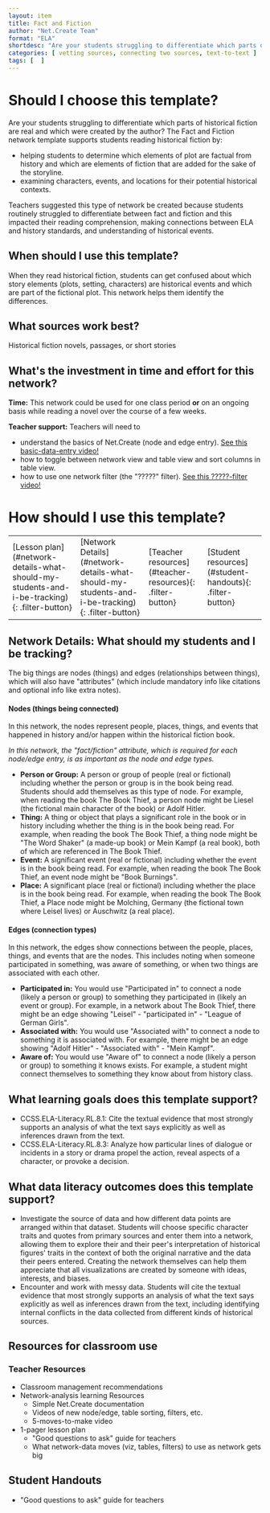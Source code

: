 ```yaml
---
layout: item
title: Fact and Fiction
author: "Net.Create Team"
format: "ELA"
shortdesc: "Are your students struggling to differentiate which parts of historical fiction are real and which were created by the author?"
categories: [ vetting sources, connecting two sources, text-to-text ]
tags: [  ]
---
```


# Should I choose this template?

Are your students struggling to differentiate which parts of historical fiction are real and which were created by the author? The Fact and Fiction network template supports students reading historical fiction by: 
- helping students to determine which elements of plot are factual from history and which are elements of fiction that are added for the sake of the storyline. 
- examining characters, events, and locations for their potential historical contexts.

Teachers suggested this type of network be created because students routinely struggled to differentiate between fact and fiction and this impacted their reading comprehension, making connections between ELA and history standards, and understanding of historical events. 

## When should I use this template?

When they read historical fiction, students can get confused about which story elements (plots, setting, characters) are historical events and which are part of the fictional plot. This network helps them identify the differences.

## What sources work best?

Historical fiction novels, passages, or short stories

## What's the investment in time and effort for this network?

**Time:** This network could be used for one class period **or** on an ongoing basis while reading a novel over the course of a few weeks.

**Teacher support:** Teachers will need to
- understand the basics of Net.Create (node and edge entry). [See this basic-data-entry video!](https://netcreate.org)
- how to toggle between network view and table view and sort columns in table view.
- how to use one network filter (the "?????" filter). [See this ?????-filter video!](https://netcreate.org)


# How should I use this template?

<table>
<tr>
<td markdown=1>[Lesson plan](#network-details-what-should-my-students-and-i-be-tracking){: .filter-button}
</td>
<td markdown=1>[Network Details](#network-details-what-should-my-students-and-i-be-tracking){: .filter-button}
</td>
<td markdown=1>[Teacher resources](#teacher-resources){: .filter-button}
</td>
<td markdown=1>[Student resources](#student-handouts){: .filter-button}
</td>
</tr>
</table>

## Network Details: What should my students and I be tracking?

The big things are nodes (things) and edges (relationships between things), which will also have "attributes" (which include mandatory info like citations and optional info like extra notes).

#### Nodes (things being connected)

In this network, the nodes represent people, places, things, and events that happened in history and/or happen within the historical fiction book. 

*In this network, the "fact/fiction" attribute, which is required for each node/edge entry, is as important as the node and edge types.*

- **Person or Group:** A person or group of people (real or fictional) including whether the person or group is in the book being read. Students should add themselves as this type of node. For example, when reading the book The Book Thief, a person node might be Liesel (the fictional main character of the book) or Adolf Hitler. 
- **Thing:** A thing or object that plays a significant role in the book or in history including whether the thing is in the book being read. For example, when reading the book The Book Thief, a thing node might be "The Word Shaker" (a made-up book) or Mein Kampf (a real book), both of which are referenced in The Book Thief. 
- **Event:** A significant event (real or fictional) including whether the event is in the book being read. For example, when reading the book The Book Thief, an event node might be "Book Burnings". 
- **Place:** A significant place (real or fictional) including whether the place is in the book being read. For example, when reading the book The Book Thief, a Place node might be Molching, Germany (the fictional town where Leisel lives) or Auschwitz (a real place). 

#### Edges (connection types)

In this network, the edges show connections between the people, places, things, and events that are the nodes. This includes noting when someone participated in something, was aware of something, or when two things are associated with each other. 

- **Participated in:** You would use "Participated in" to connect a node (likely a person or group) to something they participated in (likely an event or group). For example, in a network about The Book Thief, there might be an edge showing "Leisel" - "participated in" - "League of German Girls". 
- **Associated with:** You would use "Associated with" to connect a node to something it is associated with. For example, there might be an edge showing "Adolf Hitler" - "Associated with" - "Mein Kampf".
- **Aware of:** You would use "Aware of" to connect a node (likely a person or group) to something it knows exists. For example, a student might connect themselves to something they know about from history class. 

## What learning goals does this template support?

- CCSS.ELA-Literacy.RL.8.1: Cite the textual evidence that most strongly supports an analysis of what the text says explicitly as well as inferences drawn from the text.
- CCSS.ELA-Literacy.RL.8.3: Analyze how particular lines of dialogue or incidents in a story or drama propel the action, reveal aspects of a character, or provoke a decision.

## What data literacy outcomes does this template support?

- Investigate the source of data and how different data points are arranged within that dataset. Students will choose specific character traits and quotes from primary sources and enter them into a network, allowing them to explore their and their peer's interpretation of historical figures' traits in the context of both the original narrative and the data their peers entered. Creating the network themselves can help them appreciate that all visualizations are created by someone with ideas, interests, and biases.
- Encounter and work with messy data. Students will cite the textual evidence that most strongly supports an analysis of what the text says explicitly as well as inferences drawn from the text, including identifying internal conflicts in the data collected from different kinds of historical sources.


## Resources for classroom use

### Teacher Resources

- Classroom management recommendations
- Network-analysis learning Resources
	- Simple Net.Create documentation
	- Videos of new node/edge, table sorting, filters, etc.
	- 5-moves-to-make video
- 1-pager lesson plan
	- "Good questions to ask" guide for teachers
	- What network-data moves (viz, tables, filters) to use as network gets big

## Student Handouts

- "Good questions to ask" guide for teachers
